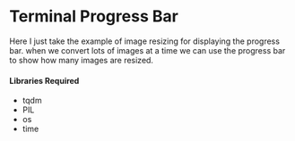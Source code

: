 #   Terminal Progress Bar

Here I just take the example of image resizing for displaying the progress bar. when we convert lots of images at a time we can use the progress bar to show how many images are resized.


#### Libraries Required

-   tqdm
-   PIL
-   os
-   time